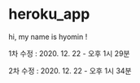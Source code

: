 # heroku_app
hi, my name is hyomin !

1차 수정 : 2020. 12. 22 - 오후 1시 29분

2차 수정 : 2020. 12. 22 - 오후 1시 34분

